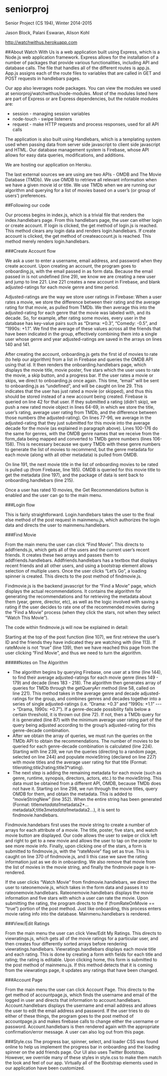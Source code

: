 # seniorproj
Senior Project (CS 194), Winter 2014-2015

Jason Block, Palani Eswaran, Alison Kohl

http://watchwithus.herokuapp.com

##About
Watch With Us is a web application built using Express, which is a Node.js web application framework. Express allows for the installation of a number of packages that provide various functionalities, including API and database calls. The file that handles all of the different routes is app.js. App.js assigns each of the route files to variables that are called in GET and POST requests in handlebars pages.

Our app also leverages node packages. You can view the modules we used at seniorproj/watchwithus/node-modules. Most of the modules listed here are part of Express or are Express dependencies, but the notable modules are:
- session - managing session variables
- node-touch - swipe listeners
- request - make HTTP requests and process responses, used for all API calls

The application is also built using Handlebars, which is a templating system used when passing data from server side javascript to client side javascript and HTML.
Our database management system is Firebase, whose API allows for easy data queries, modifications, and additions.

We are hosting our application on Heroku.

The last external sources we are using are two APIs - OMDB and The Movie Database (TMDb). We use OMDB to retrieve all relevant information when we have a given movie id or title. We use TMDb when we are running our algorithm and querying for a list of movies based on a user’s (or group of users’) preferences.

##Following our code

Our process begins in index.js, which is a trivial file that renders the index.handlebars page. From this handlebars page, the user can either login or create account. If login is clicked, the get method of login.js is reached. This method clears any login data and renders login.handlebars. If create account is clicked, the get method of createaccount.js is reached. This method merely renders login.handlebars.

###Create Account flow

We ask a user to enter a username, email address, and password when they create account. Upon creating an account, the program goes to onboarding.js, with the email passed in as form data. Because the email passed in is not undefined (line 29), we know we are creating a new user and jump to line 221. Line 221 creates a new account in Firebase, and blank adjusted-ratings for each movie genre and time period.

Adjusted-ratings are the way we store user ratings in Firebase: When a user rates a movie, we store the difference between their rating and the average rating for that movie, as pulled from TMDb. We then average this into the adjusted-rating for each genre that the movie was labeled with, and its decade. So, for example, after rating some movies, every user in the database has key-value pairs such as “Drama: +0.3”, “Comedy: -0.5”, and “1990s: +1.1”. We find the average of these values across all the friends that have been indicated in the group, effectively combining them into a single user whose genre and year adjusted-ratings are saved in the arrays on lines 140 and 141.

After creating the account, onboarding.js gets the first id of movies to rate (to help our algorithm) from a list in Firebase and queries the OMDB API using that id. It then renders the onboarding.handlebars page, which displays the movie title, movie poster, five stars which the user uses to rate the movie, a skip button, and a progress bar. If the user rates a movie or skips, we direct to onboarding.js once again. This time, “email” will be sent to onboarding.js as “undefined”, and will be caught on line 29. This indicates that the user has just rated a movie (or skipped), and thus this should be stored instead of a new account being created. Firebase is queried on line 42 for that user. If they submitted a rating (didn’t skip), we push a new rated movie object in lines 64-69, in which we store the title, user’s rating, average user rating from TMDb, and the difference between those numbers (the adjusted-rating). On lines 77-96, we average in the adjusted-rating that they just submitted for this movie into the average decade for the movie (as explained in paragraph above). Lines 100-176 do the same for genres, with the OMDB genre names that we receive from the form_data being mapped and converted to TMDb genre numbers (lines 106-158). This is necessary because we query TMDb with these genre numbers to generate the list of movies to recommend, but the genre metadata for each movie (along with all other metadata) is pulled from OMDB. 

On line 191, the next movie title in the list of onboarding movies to be rated is pulled up (from Firebase, line 185). OMDB is queried for this movie title to get the metadata (line 197), and the package of data is sent back to onboarding.handlebars (line 215).

Once a user has rated 10 movies, the Get Recommendations button is enabled and the user can go to the main menu.


###Login flow

This is fairly straightforward. Login.handlebars takes the user to the final else method of the post request in mainmenu.js, which authorizes the login data and directs the user to mainmenu.handlebars.


###Find Movie

From the main menu the user can click “Find Movie”. This directs to addfriends.js, which gets all of the users and the current user’s recent friends. It creates these two arrays and passes them to addfriends.handlebars. Addfriends.handlebars has a textbox that displays recent friends and all other users, and using a bootstrap element allows selection of multiple users. Once the user clicks “Let’s Go”, a loading spinner is created. This directs to the post method of findmovie.js.

Findmovie.js is the backend javascript for the “Find a Movie” page, which displays the actual recommendations. It contains the algorithm for generating the recommendations and for retrieving the metadata about them (year, genre, director, etc), as well as the logic involved with saving a rating if the user decides to rate one of the recommended movies during the “Find a Movie” process (when they click the stars, not when they select “Watch This Movie”).

The code within findmovie.js will now be explained in detail:

Starting at the top of the post function (line 107), we first retrieve the user’s ID and the friends they have indicated they are watching with (line 113). If rateMovie is not “true” (line 139), then we have reached this page from the user clicking “Find Movie”, and thus we need to turn the algorithm.

#####Notes on The Algorithm
- The algorithm begins by querying Firebase, one user at a time (line 144), to find their average adjusted-ratings for each movie genre (lines 149 - 179) and decade (lines 183 - 218).
The algorithm then generates array of queries for TMDb through the getQueryArr method (line 58, called on line 221). This method takes in the average genre and decade adjusted-ratings for the group, and combines genres and decades together into a series of single adjusted-ratings (i.e. “Drama: +0.3” and “1990s: +1.1” --->  “Drama, 1990s: +0.7”). If a genre-decade possibility falls below a certain threshold, it is thrown out (line 72). If not, then a TMDb query for it is generated (line 87) with the minimum average user rating part of the query being adjusted according to the group’s adjusted-rating for this genre-decade combination.
- After we obtain the array of queries, we must run the queries on the TMDb API to obtain the recommendations. The number of movies to be queried for each genre-decade combination is calculated (line 224). Starting with line 239, we run the queries (directing to a random page, selected on line 244) and populate movieString (declared on line 227) with movie titles and the average user rating for that title (Format: title*rating;title2*rating;title3*rating).
- The next step is adding the remaining metadata for each movie (such as genre, runtime, synopsis, directors, actors, etc.) to the movieString. This data must be obtained from a different API, OMDB, because TMDb does not have it. Starting on line 298, we run through the movie titles, query OMDB for them, and obtain the metadata. This is added to “movieStringNew” (line 352). When the entire string has been generated (Format: title*metadata1*metadata2*…metadataX;title3*metadata1*metadata2…), it is sent to findmovie.handlebars.

Findmovie.handebars first uses the movie string to create a number of arrays for each attribute of a movie. The title, poster, five stars, and watch movie button are displayed. Our code allows the user to swipe or click left and right to get to a new movie and allows the user to tap on the poster to see more movie info. Finally, upon clicking one of the stars, a form is submitted to findmovie.js, with the “rateMovie” flag set as true. This is caught on line 370 of findmovie.js, and Ii this case we save the rating information just as we do in onboarding. We also remove that movie from the list of movies in the movie string, and finally the findmovie page is re-rendered.

If the user clicks “Watch Movie” from findmovie.handlebars, we direct the user to rateonemovie.js, which takes in the form data and passes it to rateonemovie.handlebars. Rateonemovie.handlebars displays the movie information and five stars with which a user can rate the movie. Upon submitting the rating, the program directs to the if (fromRateOnMovie == “true”) portion of the post method. Just like onboarding, this process enters movie rating info into the database. Mainmenu.handlebars is rendered.

###View/Edit Ratings

From the main menu the user can click View/Edit My Ratings. This directs to viewratings.js, which gets all of the movie ratings for a particular user, and then creates four differently sorted arrays before rendering viewratings.handlebars. Viewratings.handlebars displays each movie title and each rating. This is done by creating a form with fields for each title and rating; the rating is editable. Upon clicking home, this form is submitted to the post method of mainmenu.js. If this method detects that it is coming from the viewratings page, it updates any ratings that have been changed.


###Account Page

From the main menu the user can click Account Page. This directs to the get method of accountpage.js, which finds the username and email of the logged in user and directs that information to account.handlebars. Account.handlebars displays the username and email address and allows the user to edit the email address and password. If the user tries to do either of these things, the program goes to the post method of accountpage.js and makes firebase calls to change either the username or password. Account.handlebars is then rendered again with the appropriate confirmation/error message.
A user can also log out from this page.

###Style.css
The progress bar, spinner, select, and loader CSS was found online to help us implement the progress bar in onboarding and the loading spinner on the add friends page. Our UI also uses Twitter Bootstrap. However, we override many of these styles in style.css to make them match the look and feel of our app. Virtually all of the Bootstrap elements used in our application have been customized.
